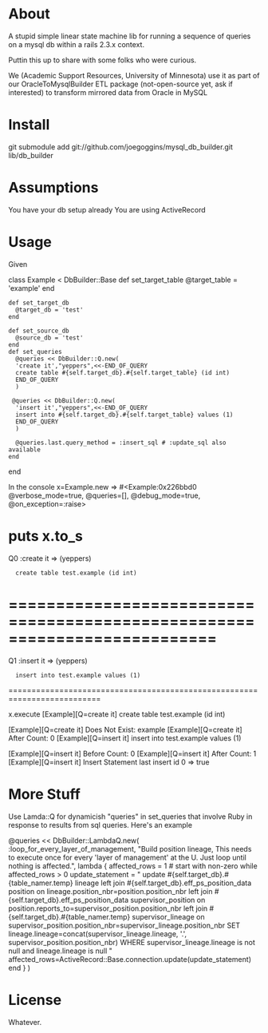 About
=====
A stupid simple linear state machine lib for running a sequence of queries on a mysql db
within a rails 2.3.x context.

Puttin this up to share with some folks who were curious.

We (Academic Support Resources, University of Minnesota) use it as part
of our OracleToMysqlBuilder ETL package (not-open-source yet, ask if
interested) to transform mirrored data from Oracle in MySQL

Install
=======
git submodule add git://github.com/joegoggins/mysql_db_builder.git lib/db_builder

Assumptions
===========
You have your db setup already
You are using ActiveRecord

Usage 
=====
Given

  class Example < DbBuilder::Base
    def set_target_table
      @target_table = 'example'
    end

    def set_target_db
      @target_db = 'test'
    end

    def set_source_db
      @source_db = 'test'
    end
    def set_queries
      @queries << DbBuilder::Q.new(
      'create it',"yeppers",<<-END_OF_QUERY
      create table #{self.target_db}.#{self.target_table} (id int)
      END_OF_QUERY
      )
      
     @queries << DbBuilder::Q.new(
      'insert it',"yeppers",<<-END_OF_QUERY
      insert into #{self.target_db}.#{self.target_table} values (1)
      END_OF_QUERY
      )

      @queries.last.query_method = :insert_sql # :update_sql also available
    end
  end

In the console
  x=Example.new 
  => #<Example:0x226bbd0 @verbose_mode=true, @queries=[], @debug_mode=true, @on_exception=:raise>

  puts x.to_s 
  ==========================================================================
  Q0 :create it => (yeppers)

      create table test.example (id int)

  ==========================================================================
  ==========================================================================
  Q1 :insert it => (yeppers)

      insert into test.example values (1)

  ==========================================================================

  x.execute 
  [Example][Q=create it]
      create table test.example (id int)
        
        
  [Example][Q=create it] Does Not Exist: example
  [Example][Q=create it] After Count: 0
  [Example][Q=insert it]
      insert into test.example values (1)
        
        
  [Example][Q=insert it] Before Count: 0
  [Example][Q=insert it] After Count: 1
  [Example][Q=insert it] Insert Statement last insert id 0
  => true


More Stuff
==========
Use Lamda::Q for dynamicish "queries" in set_queries that involve Ruby
in response to results from sql queries.  Here's an example

@queries << DbBuilder::LambdaQ.new(
      :loop_for_every_layer_of_management,
      "Build position lineage, This needs to execute once for every 'layer of management' at the U. Just loop until nothing is affected.",
      lambda {
        affected_rows = 1 # start with non-zero
        while affected_rows > 0
          update_statement = "
            update #{self.target_db}.#{table_namer.temp} lineage
              left join #{self.target_db}.eff_ps_position_data position on 
                lineage.position_nbr=position.position_nbr
              left join #{self.target_db}.eff_ps_position_data supervisor_position on 
                position.reports_to=supervisor_position.position_nbr
              left join #{self.target_db}.#{table_namer.temp} supervisor_lineage on 
                supervisor_position.position_nbr=supervisor_lineage.position_nbr
            SET 
              lineage.lineage=concat(supervisor_lineage.lineage, '.', supervisor_position.position_nbr)
            WHERE 
              supervisor_lineage.lineage is not null
              and lineage.lineage is null
          "
          affected_rows=ActiveRecord::Base.connection.update(update_statement)
        end
      }
    )


License
=======
Whatever.  
